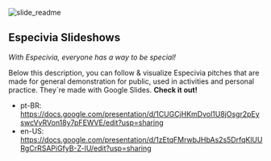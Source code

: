 ![slide_readme](https://github.com/user-attachments/assets/2775033f-3f7f-47df-a0b7-e592ab70db58)
## Especivia Slideshows
*With Especivia, everyone has a way to be special!*

Below this description, you can follow & visualize Especivia pitches that are made for general demonstration for public, used in activities and personal practice. They`re made with Google Slides. **Check it out!**

+ pt-BR: https://docs.google.com/presentation/d/1CUGCjHKmDvol1U8jOsgr2pEyswcVvRVon18y7pFEWVE/edit?usp=sharing
+ en-US: https://docs.google.com/presentation/d/1zEtqFMrwbJHbAs2s5DrfqKlUURgCrRSAPiGfyB-Z-lU/edit?usp=sharing
